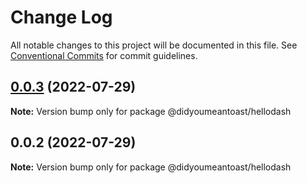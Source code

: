 # Change Log

All notable changes to this project will be documented in this file.
See [Conventional Commits](https://conventionalcommits.org) for commit guidelines.

## [0.0.3](https://github.com/jmanke/dash/compare/@didyoumeantoast/hellodash@0.0.2...@didyoumeantoast/hellodash@0.0.3) (2022-07-29)

**Note:** Version bump only for package @didyoumeantoast/hellodash





## 0.0.2 (2022-07-29)

**Note:** Version bump only for package @didyoumeantoast/hellodash
